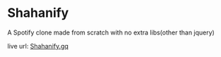 # Shahanify
A Spotify clone made from scratch with no extra libs(other than jquery)

live url: [Shahanify.gq](http://shahanify.gq)
